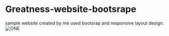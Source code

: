 # Greatness-website-bootsrape
sample website created by me used bootsrap and responsive layout design.
![ONE](https://user-images.githubusercontent.com/63362359/111161392-1dcba600-85c1-11eb-8142-17c248cfb433.png)

